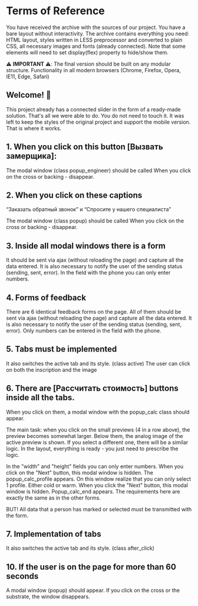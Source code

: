 # Terms of Reference

You have received the archive with the sources of our project. You have a bare layout without interactivity. The archive contains everything you need: HTML layout, styles written in LESS preprocessor and converted to plain CSS, all necessary images and fonts (already connected). Note that some elements will need to set display(flex) property to hide/show them.

⚠️ **IMPORTANT** ⚠️:
The final version should be built on any modular structure.
Functionality in all modern browsers (Chrome, Firefox, Opera, IE11, Edge, Safari)

## Welcome! 👋

This project already has a connected slider in the form of a ready-made solution. That's all we were able to do. You do not need to touch it. It was left to keep the styles of the original project and support the mobile version. That is where it works.

## 1. When you click on this button [Вызвать замерщика]:

The modal window (class popup_engineer) should be called
When you click on the cross or backing - disappear.

## 2. When you click on these captions

“Заказать обратный звонок” и “Спросите у нашего специалиста”

The modal window (class popup) should be called
When you click on the cross or backing - disappear.

## 3. Inside all modal windows there is a form

It should be sent via ajax (without reloading the page) and capture all the data entered. It is also necessary to notify the user of the sending status (sending, sent, error). In the field with the phone you can only enter numbers.

## 4. Forms of feedback

There are 6 identical feedback forms on the page.
All of them should be sent via ajax (without reloading the page) and capture all the data entered. It is also necessary to notify the user of the sending status (sending, sent, error). Only numbers can be entered in the field with the phone.

## 5. Tabs must be implemented

It also switches the active tab and its style. (class active)
The user can click on both the inscription and the image

## 6. There are [Рассчитать стоимость] buttons inside all the tabs.

When you click on them, a modal window with the popup_calc class should appear.

The main task: when you click on the small previews (4 in a row above), the preview becomes somewhat larger. Below them, the analog image of the active preview is shown. If you select a different one, there will be a similar logic. In the layout, everything is ready - you just need to prescribe the logic.

In the "width" and "height" fields you can only enter numbers.
When you click on the "Next" button, this modal window is hidden. The popup_calc_profile appears.
On this window realize that you can only select 1 profile. Either cold or warm.
When you click the "Next" button, this modal window is hidden. Popup_calc_end appears.
The requirements here are exactly the same as in the other forms.

BUT! All data that a person has marked or selected must be transmitted with the form.

## 7. Implementation of tabs

It also switches the active tab and its style. (class after_click)

## 10. If the user is on the page for more than 60 seconds

A modal window (popup) should appear.
If you click on the cross or the substrate, the window disappears.

